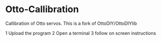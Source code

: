 # Otto-Callibration

Callibration of Otto servos.  This is a fork of OttoDIY/OttoDIYlib

1 Upload the program
2 Open a terminal
3 follow on screen instructions
